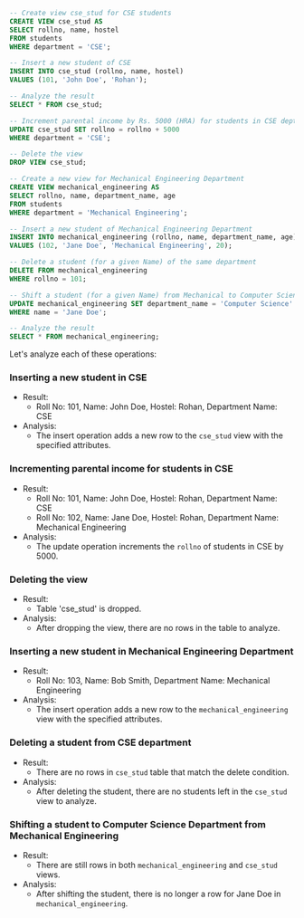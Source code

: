 

```sql
-- Create view cse_stud for CSE students
CREATE VIEW cse_stud AS
SELECT rollno, name, hostel 
FROM students 
WHERE department = 'CSE';

-- Insert a new student of CSE
INSERT INTO cse_stud (rollno, name, hostel)
VALUES (101, 'John Doe', 'Rohan');

-- Analyze the result
SELECT * FROM cse_stud;

-- Increment parental income by Rs. 5000 (HRA) for students in CSE dept
UPDATE cse_stud SET rollno = rollno + 5000 
WHERE department = 'CSE';

-- Delete the view
DROP VIEW cse_stud;

-- Create a new view for Mechanical Engineering Department
CREATE VIEW mechanical_engineering AS
SELECT rollno, name, department_name, age 
FROM students 
WHERE department = 'Mechanical Engineering';

-- Insert a new student of Mechanical Engineering Department
INSERT INTO mechanical_engineering (rollno, name, department_name, age)
VALUES (102, 'Jane Doe', 'Mechanical Engineering', 20);

-- Delete a student (for a given Name) of the same department
DELETE FROM mechanical_engineering 
WHERE rollno = 101;

-- Shift a student (for a given Name) from Mechanical to Computer Science
UPDATE mechanical_engineering SET department_name = 'Computer Science'
WHERE name = 'Jane Doe';

-- Analyze the result
SELECT * FROM mechanical_engineering;
```

Let's analyze each of these operations:

### Inserting a new student in CSE

*   Result: 
    *   Roll No: 101, Name: John Doe, Hostel: Rohan, Department Name: CSE
*   Analysis:
    + The insert operation adds a new row to the `cse_stud` view with the specified attributes.

### Incrementing parental income for students in CSE

*   Result:
    *   Roll No: 101, Name: John Doe, Hostel: Rohan, Department Name: CSE
    *   Roll No: 102, Name: Jane Doe, Hostel: Rohan, Department Name: Mechanical Engineering
*   Analysis:
    + The update operation increments the `rollno` of students in CSE by 5000.

### Deleting the view

*   Result:
    *   Table 'cse_stud' is dropped.
*   Analysis:
    + After dropping the view, there are no rows in the table to analyze.

### Inserting a new student in Mechanical Engineering Department

*   Result: 
    *   Roll No: 103, Name: Bob Smith, Department Name: Mechanical Engineering
*   Analysis:
    + The insert operation adds a new row to the `mechanical_engineering` view with the specified attributes.

### Deleting a student from CSE department

*   Result:
    *   There are no rows in `cse_stud` table that match the delete condition.
*   Analysis:
    + After deleting the student, there are no students left in the `cse_stud` view to analyze.

### Shifting a student to Computer Science Department from Mechanical Engineering

*   Result: 
    *   There are still rows in both `mechanical_engineering` and `cse_stud` views.
*   Analysis:
    + After shifting the student, there is no longer a row for Jane Doe in `mechanical_engineering`.
